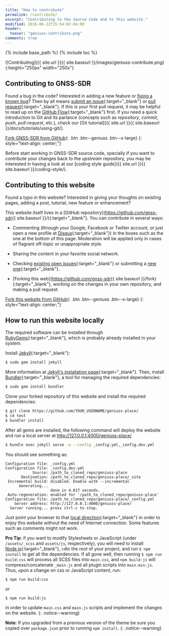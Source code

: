 ```yaml
---
title: "How to contribute"
permalink: /contribute/
excerpt: "Contributing to the Source Code and to this website."
modified: 2016-06-22T15:54:02-04:00
header:
  teaser: "geniuss-contribute.png"
comments: true
---
```

{% include base_path %}
{% include toc %}

![Contributing]({{ site.url }}{{ site.baseurl }}/images/geniuss-contribute.png){:height="250px" width="250x"}


## Contributing to GNSS-SDR

Found a bug in the code? Interested in adding a new feature or [fixing a known bug](https://github.com/gnss-sdr/gnss-sdr/issues)? Then by all means [submit an issue](https://github.com/gnss-sdr/gnss-sdr/issues/new){:target="_blank"} or [pull request](https://help.github.com/articles/using-pull-requests/){:target="_blank"}. If this is your first pull request, it may be helpful to read up on the [GitHub Flow](https://guides.github.com/introduction/flow/){:target="_blank"} first. If you need a quick introduction to Git and its parlance (concepts such as _repository_, _commit_, _push_, _pull-request_, etc.), check our [Git tutorial]({{ site.url }}{{ site.baseurl }}/docs/tutorials/using-git/).

[<i class="fa fa-github fa-lg"></i> Fork GNSS-SDR from GitHub](https://github.com/gnss-sdr/gnss-sdr/fork){: .btn .btn--geniuss .btn--x-large}
{: style="text-align: center;"}

Before start working in GNSS-SDR source code, specially if you want to contribute your changes back to the _upstream_ repository, you may be interested in having a look at our [coding style guide]({{ site.url }}{{ site.baseurl }}/coding-style/).

## Contributing to this website

Found a typo in this website? Interested in giving your thoughts on existing pages, adding a post, tutorial, new feature or enhancement?

This website itself lives in a [GitHub repository](https://github.com/gnss-sdr{{ site.baseurl }}/){:target="_blank"}. You can contribute in several ways:

 * Commenting (through your Google, Facebook or Twitter account, or just open a new profile at [Disqus](https://disqus.com/){:target="_blank"}) in the boxes such as the one at the bottom of this page. Moderation will be applied only in cases of flagrant off-topic or unappropriate style.

 * Sharing the content in your favorite social network.

 * Checking [existing open issues](https://github.com/gnss-sdr/geniuss-place/issues/){:target="_blank"} or submitting a [new one](https://github.com/gnss-sdr/geniuss-place/issues/new){:target="_blank"}.

 * [Forking this web](https://github.com/gnss-sdr{{ site.baseurl }}/fork){:target="_blank"}, working on the changes in your own repository, and making a pull request.

 [<i class="fa fa-github fa-lg"></i> Fork this website from GitHub](https://github.com/gnss-sdr/geniuss-place/fork){: .btn .btn--geniuss .btn--x-large}
 {: style="text-align: center;"}


## How to run this website locally

The required software can be installed through [RubyGems](https://rubygems.org/){:target="_blank"}, which is probably already installed in your system.

Install [Jekyll](https://jekyllrb.com/){:target="_blank"}:

```bash
$ sudo gem install jekyll
```

More information at [Jekyll's installation page](https://jekyllrb.com/docs/installation/){:target="_blank"}. Then, install [Bundler](http://bundler.io/){:target="_blank"}, a tool for managing the required dependencies:

```bash
$ sudo gem install bundler
```

Clone your forked repository of this website and install the required dependencies:

```bash
$ git clone https://github.com/YOUR_USERNAME/geniuss-place/
$ cd test
$ bundler install
```

After all gems are installed, the following command will deploy the website and run a local server at http://127.0.0.1:4000/geniuss-place/

```bash
$ bundle exec jekyll serve -w --config _config.yml,_config.dev.yml
```

You should see something as:

```
Configuration file: _config.yml
Configuration file: _config.dev.yml
            Source: /path_to_cloned_repo/geniuss-place
       Destination: /path_to_cloned_repo/geniuss-place/_site
 Incremental build: disabled. Enable with --incremental
      Generating...
                    done in 4.017 seconds.
 Auto-regeneration: enabled for '/path_to_cloned_repo/geniuss-place'
Configuration file: /path_to_cloned_repo/geniuss-place/_config.yml
    Server address: http://127.0.0.1:4000/geniuss-place/
  Server running... press ctrl-c to stop.
```

Just point your browser to that [local direction](http://127.0.0.1:4000/geniuss-place/){:target="_blank"} in order to enjoy this website without the need of Internet connection. Some features such as comments might not work.

**Pro Tip**: if you want to modify Stylesheets or JavaScript (under ```/assets/_scss``` and ```assets/js```, respectively), you will need to install [Node.js](https://nodejs.org/en/){:target="_blank"}, ```cd```to the root of your project, and run ```$ npm install``` to get all the dependencies. If all gone well, then running ```$ npm run build:css``` will process all SCSS files into ```main.css```, and ```npm build:js``` will compress/concatenate ```_main.js``` and all plugin scripts into ```main.min.js```. Thus, upon a change on css or JavaScript content, run:
```
$ npm run build:css
```
or
```
$ npm run build:js
```
in order to update ```main.css``` and ```main.js``` scripts and implement the changes on the website.
{: .notice--warning}

**Note**: If you upgraded from a previous version of the theme be sure you copied over ```package.json``` prior to running ```npm install```.
{: .notice--warning}

